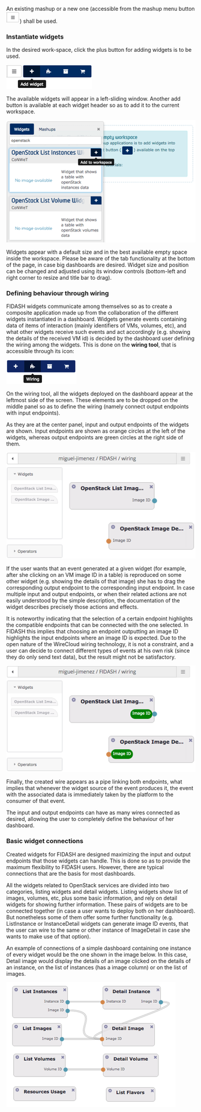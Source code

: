 An existing mashup or a new one (accessible from the mashup menu button ![menu button](images/menu.png)) shall be used.


### Instantiate widgets

In the desired work-space, click the plus button for adding widgets is to be used.

![add widget button](images/add-widget.png)

The available widgets will appear in a left-sliding window. Another add button is available at each widget header so as to add it to the current workspace.

![add to workspace](images/add-to-workspace.png)

Widgets appear with a default size and in the best available empty space inside the workspace. Please be aware of the tab functionality at the bottom of the page, in case big dashboards are desired. Widget size and position can be changed and adjusted using its window controls (bottom-left and right corner to resize and title bar to drag).

### Defining behaviour through wiring

FIDASH widgets communicate among themselves so as to create a composite application made up from the collaboration of the different widgets instantiated in a dashboard. Widgets generate events containing data of items of interaction (mainly identifiers of VMs, volumes, etc), and what other widgets receive such events and act accordingly (e.g. showing the details of the received VM id) is decided by the dashboard user defining the wiring among the widgets. This is done on the **wiring tool**, that is accessible through its icon:

![wiring button](images/wiring-button.png)

On the wiring tool, all the widgets deployed on the dashboard appear at the leftmost side of the screen. These elements are to be dropped on the middle panel so as to define the wiring (namely connect output endpoints with input endpoints).

As they are at the center panel, input and output endpoints of the widgets are shown. Input endpoints are shown as orange circles at the left of the widgets, whereas output endpoints are green circles at the right side of them.

![wiring endpoints](images/wiring-before.png)

If the user wants that an event generated at a given widget (for example, after she clicking on an VM image ID in a table) is reproduced on some other widget (e.g. showing the details of that image) she has to drag the corresponding output endpoint to the corresponding input endpoint. In case multiple input and output endpoints, or when their related actions are not easily understood by the simple description, the documentation of the widget describes precisely those actions and effects.

It is noteworthy indicating that the selection of a certain endpoint highlights the compatible endpoints that can be connected with the one selected. In FIDASH this implies that choosing an endpoint outputting an image ID highlights the input endpoints where an image ID is expected. Due to the open nature of the WireCloud wiring technology, it is not a constraint, and a user can decide to connect different types of events at his own risk (since they do only send text data), but the result might not be satisfactory.

![wiring endpoints](images/wiring-assistance.png)

Finally, the created wire appears as a pipe linking both endpoints, what implies that whenever the widget source of the event produces it, the event with the associated data is immediately taken by the platform to the consumer of that event.

The input and output endpoints can have as many wires connected as desired, allowing the user to completely define the behaviour of her dashboard.

### Basic widget connections

Created widgets for FIDASH are designed maximizing the input and output endpoints that those widgets can handle. This is done so as to provide the maximum flexibility to FIDASH users. However, there are typical connections that are the basis for most dashboards.

All the widgets related to OpenStack services are divided into two categories, listing widgets and detail widgets. Listing widgets show list of images, volumes, etc, plus some basic information, and rely on detail widgets for showing further information. These pairs of widgets are to be connected together (in case a user wants to deploy both on her dashboard). But nonetheless some of them offer some further functionality (e.g. ListInstance or InstanceDetail widgets can generate image ID events, that the user can wire to the same or other instance of ImageDetail in case she wants to make use of that option).

An example of connections of a simple dashboard containing one instance of every widget would be the one shown in the image below. In this case, Detail image would display the details of an image clicked on the details of an instance, on the list of instances (has a image column) or on the list of images.

![basic wiring](images/basic-wiring.png)
